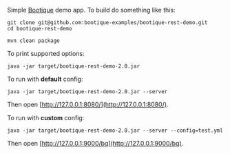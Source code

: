 Simple [Bootique](http://bootique.io) demo app. To build do something like this:

```
git clone git@github.com:bootique-examples/bootique-rest-demo.git
cd bootique-rest-demo

mvn clean package
```
To print supported options:
```
java -jar target/bootique-rest-demo-2.0.jar 
```
To run with **default** config:
```
java -jar target/bootique-rest-demo-2.0.jar --server
```
Then open [http://127.0.0.1:8080/](http://127.0.0.1:8080/). 

To run with **custom** config:
```
java -jar target/bootique-rest-demo-2.0.jar --server --config=test.yml
```
Then open [http://127.0.0.1:9000/bq](http://127.0.0.1:9000/bq).
